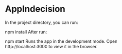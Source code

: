 # AppIndecision

In the project directory, you can run:

npm install
After run:

npm start
Runs the app in the development mode.
Open http://localhost:3000 to view it in the browser.
